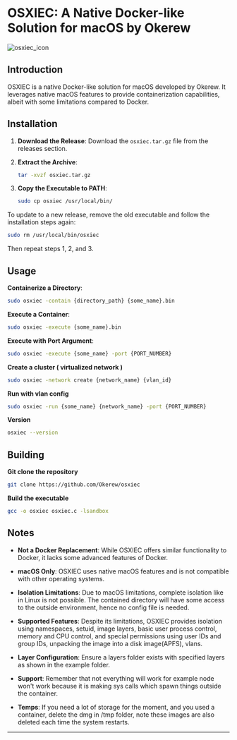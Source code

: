 # OSXIEC: A Native Docker-like Solution for macOS by Okerew

![osxiec_icon](https://github.com/user-attachments/assets/d45e77d8-9532-482f-b4f6-874a301f4916)

## Introduction

OSXIEC is a native Docker-like solution for macOS developed by Okerew. It leverages native macOS features to provide containerization capabilities, albeit with some limitations compared to Docker.

## Installation

1. **Download the Release**:
   Download the `osxiec.tar.gz` file from the releases section.

2. **Extract the Archive**:
   ```sh
   tar -xvzf osxiec.tar.gz
   ```

3. **Copy the Executable to PATH**:
   ```sh
   sudo cp osxiec /usr/local/bin/
   ```

To update to a new release, remove the old executable and follow the installation steps again:
```sh
sudo rm /usr/local/bin/osxiec
```
Then repeat steps 1, 2, and 3.

## Usage

**Containerize a Directory**:
```sh
sudo osxiec -contain {directory_path} {some_name}.bin
```

**Execute a Container**:
```sh
sudo osxiec -execute {some_name}.bin
```

**Execute with Port Argument**:
```sh
sudo osxiec -execute {some_name} -port {PORT_NUMBER}
```
**Create a cluster ( virtualized network )**
```sh
sudo osxiec -network create {network_name} {vlan_id}
```
**Run with vlan config**
``` sh
sudo osxiec -run {some_name} {network_name} -port {PORT_NUMBER}
```
**Version**
```sh
osxiec --version
```
## Building
**Git clone the repository**
``` sh
git clone https://github.com/Okerew/osxiec
```
**Build the executable**
```sh
gcc -o osxiec osxiec.c -lsandbox
```
## Notes

- **Not a Docker Replacement**:
  While OSXIEC offers similar functionality to Docker, it lacks some advanced features of Docker.

- **macOS Only**:
  OSXIEC uses native macOS features and is not compatible with other operating systems.

- **Isolation Limitations**:
  Due to macOS limitations, complete isolation like in Linux is not possible. The contained directory will have some access to the outside environment, hence no config file is needed.

- **Supported Features**:
  Despite its limitations, OSXIEC provides isolation using namespaces, setuid, image layers, basic user process control, memory and CPU control, and special permissions using user IDs and group IDs, unpacking the image into a disk image(APFS), vlans.

- **Layer Configuration**:
  Ensure a layers folder exists with specified layers as shown in the example folder.
- **Support**: Remember that not everything will work for example node won't work because it is making sys calls which spawn things outside the container.
- **Temps**: If you need a lot of storage for the moment, and you used a container, delete the dmg in /tmp folder, note these images are also deleted each time the system restarts.
---
